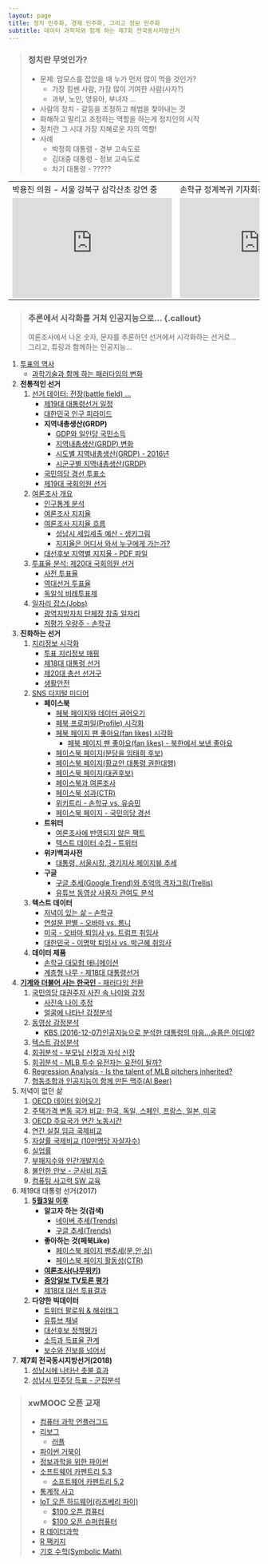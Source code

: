 ```yaml
---
layout: page
title: 정치 민주화, 경제 민주화, 그리고 정보 민주화
subtitle: 데이터 과학자와 함께 하는 제7회 전국동시지방선거
---
```


> ### 정치란 무엇인가?
>
> * 문제: 맘모스를 잡았을 때 누가 먼저 많이 먹을 것인가?
>     * 가장 힘쎈 사람, 가장 많이 기여한 사람(사자?)
>     * 과부, 노인, 영유아, 부녀자 ...  
> * 사람의 정치 - 갈등을 조정하고 해법을 찾아내는 것  
> * 화해하고 말리고 조정하는 역할을 하는게 정치인의 시작  
> * 정치란 그 시대 가장 지혜로운 자의 역할!  
> * 사례
>     * 박정희 대통령 - 경부 고속도로
>     * 김대중 대통령 - 정보 고속도로
>     * 차기 대통령 - ?????
> 
<table>
     <tr>
         <td> 박용진 의원 - 서울 강북구 삼각산초 강연 중 </td>
         <td> 손학규 정계복귀 기자회견 </td>
     </tr>
     <tr>
         <td> <iframe width="320" height="200" src="https://www.youtube.com/embed/TmnipWTyIpg" frameborder="0" allowfullscreen></iframe> </td>
         <td> <iframe width="320" height="200" src="https://www.youtube.com/embed/hLqVcl4iwPc" frameborder="0" allowfullscreen></iframe> </td>
     </tr>
</table>

> ### 추론에서 시각화를 거쳐 인공지능으로... {.callout}
>
> 여론조사에서 나온 숫자, 문자를 추론하던 선거에서 시각화하는 선거로...  
> 그리고, 튜링과 함께하는 인공지능... 

1. [투표의 역사](00-vote-history.html) 
    - [과학기술과 함께 하는 패러다임의 변화](01-vote-paradigm.html)
1. **전통적인 선거** 
    1. [선거 데이터: 전장(battle field) ...](03-vote-data.html)
        - [제19대 대통령선거 일정](pe-schedule.html)
        - [대한민국 인구 피라미드](pe-population-pyramid.html)
        - **지역내총생산(GRDP)**             
            - [GDP와 일인당 국민소득](le-gdp.html)
            - [지역내총생산(GRDP) 변화](pe-grdp.html)
            - [시도별 지역내총생산(GRDP) - 2016년](le-grdp-sido.html)
            - [시군구별 지역내총생산(GRDP)](le-grdp-sigungu.html)
        - [국민의당 경선 투표소](pe-people-party-station.html)
        - [제19대 국회의원 선거](pe-413-election.html)
    1. [여론조사 개요](04-vote-survey.html)
        - [인구통계 분석](05-vote-demographic.html)
        - [여론조사 지지율](07-vote-approval-rating.html)
        - [여론조사 지지율 흐름](07-vote-approval-sankeyplot.html)
            - [성남시 세입세출 예산 - 생키그림](seongnam-budget.html)
            - [지지율은 어디서 와서 누구에게 가는가?](realmeter-sankeyplot.html)
        - [대선후보 지역별 지지율 - PDF 파일](pe-support-by-region.html)
    1. [투표율 분석: 제20대 국회의원 선거](08-vote-ballots.html)
        - [사전 투표율](09-vote-early.html)
        - [역대선거 투표율](10-vote-history.html)
        - [독일식 비례투표제](german-system.html)
    1. [일자리 잡스(Jobs)](pe-jobs.html)     
        - [광역지방자치 단체장 창출 일자리](pe-politician-jobs.html)     
        - [저평가 우량주 - 손학규](pe-hq-mb.html)     
1. **진화하는 선거**        
    1. [지리정보 시각화](http://statkclee.github.io/data-science/geo-info.html)
        - [투표 지리정보 매핑](30-vote-geoinfo.html)
        - [제18대 대통령 선거](http://statkclee.github.io/data-science/geo-18-president.html)
        - [제20대 총선 선거구](06-vote-precinct.html)
        - [생활안전](31-vote-probation-office.html)
    1. [SNS 디지털 미디어](20-vote-digial-media.html)
        - **페이스북**
            - [페북 페이지와 데이터 긁어오기](21-vote-fb.html)
            - [페북 프로파일(Profile) 시각화](fb-profile-viz.html)
            - [페북 페이지 팬 좋아요(fan likes) 시각화](fb-fan-likes.html)
                - [페북 페이지 팬 좋아요(fan likes) - 북한에서 보낸 좋아요](fb-fan-likes-kp.html)
            - [페이스북 페이지(분당을 임태희 후보)](22-vote-fb-page.html)        
            - [페이스북 페이지(황교안 대통령 권한대행)](fb-page-hwang.html)        
            - [페이스북 페이지(대권후보)](fb-hq-page.html)
            - [페이스북과 여론조사](fb-vs-survey.html)
            - [페이스북 성과(CTR)](fb-ctr.html)
            - [위키트리 - 손학규 vs. 유승민](fb-wikitree-sohn-vs-yoo.html)
            - [페이스북 페이지 - 국민의당 경선](fb-people-party.html)
        - **트위터**
            - [여론조사에 반영되지 않은 팩트](twitter-activity.html)
            - [텍스트 데이터 수집 - 트위터](http://statkclee.github.io/ml/ml-text-twitter.html)
        - **위키백과사전**
            - [대통령, 서울시장, 경기지사 페이지뷰 추세](wikipedia-trend.html)
        - **구글**
            - [구글 추세(Google Trend)와 추억의 격자그림(Trellis)](google-trend.html)
            - [유튜브 동영상 사용자 관여도 분석](youtube-activity.html)        
    1. **텍스트 데이터**
        - [저녁이 있는 삶 – 손학규](http://statkclee.github.io/ml/ml-book.html)
        - [연설문 판별 - 오바마 vs. 롬니](text-classify-speeches.html)
        - [미국 - 오바마 퇴임사 vs. 트럼프 취임사](http://statkclee.github.io/ml/ml-wordcloud.html)
        - [대한민국 - 이명박 퇴임사 vs. 박근혜 취임사](text-mb-gh.html)
    1. **데이터 제품**
        - [손학규 대모험 애니메이션](pe-adventure-animation.html)
        - [계층형 나무 - 제18대 대통령선거](pe-collapsible-tree.html)
1. [**기계와 더불어 사는 한국인** - 패러다임 전환](https://statkclee.github.io/xwMOOC/paradigm/)
    1. [국민의당 대권주자 사진 속 나이와 감정](ml-people-party-candidate.html)
        - [사진속 나이 추정](http://statkclee.github.io/deep-learning/ms-oxford-age.html)
        - [얼굴에 나타난 감정분석](http://statkclee.github.io/deep-learning/ms-oxford-emotion.html)
    1. [동영상 감정분석](http://statkclee.github.io/deep-learning/ms-oxford-video.html)
        - [KBS (2016-12-07)인공지능으로 분석한 대통령의 마음…슬픔은 어디에?](http://news.kbs.co.kr/news/view.do?ncd=3390429)
    1. [텍스트 감성분석](http://statkclee.github.io/deep-learning/ms-cognitive-text-sentiment.html)
    1. [회귀분석 - 부모님 신장과 자식 신장](pe-regression.html)
    1. [회귀분석 - MLB 투수 유전자는 유전이 될까?](pe-baseball-era.html)
    1. [Regression Analysis - Is the talent of MLB pitchers inherited?](pe-baseball-era-english.html)
    1. [협동조합과 인공지능이 함께 만든 맥주(AI Beer)](ai-beer.html)
1. 저녁이 없던 삶
    1. [OECD 데이터 읽어오기](read-oecd-dataset.html)
    1. [주택가격 변동 국가 비교: 한국, 독일, 스페인, 프랑스, 일본, 미국](dallas-house-price.html) 
    1. [OECD 주요국가 연간 노동시간](oecd-annual-labor-hour.html) 
    1. [연간 실질 임금 국제비교](oecd-annual-wage-usd.html) 
    1. [자살률 국제비교 (10만명당 자살자수)](oecd-suicide.html) 
    1. [실업률](oecd-unemployment.html) 
    1. [부패지수와 인간개발지수](korea-cpi-hdi.html) 
    1. [불안한 안보 - 군사비 지출](korea-military.html) 
    1. [컴퓨팅 사고력 SW 교육](ct-education.html) 
1. 제19대 대통령 선거(2017)
    1. **[5월3일 이후](beyond-may-third.html)**
        - **알고자 하는 것(검색)**
            - [네이버 추세(Trends)](naver-google-trends.html) 
            - [구글 추세(Trends)](google-trends-only.html) 
        - **좋아하는 것(페북Like)**            
            - [페이스북 페이지 팬추세(문,안,심)](fb-fans-trends.html)
            - [페이스북 페이지 활동성(CTR)](fb-page-ctr.html)
        - **[여론조사(나무위키)](survey-namu-wiki.html)**
        - **[중앙일보 TV토론 평가](tv-debate.html)**
        - [제18대 대선 투표결과](http://statkclee.github.io/data-science/geo-18-president.html)
    1. **다양한 빅데이터**
        - [트위터 팔로워 & 해쉬태그](tw-follower-hashtag.html)
        - [유튜브 채널](youtube-channel.html)
        - [대선후보 정책평가](radar-chart.html)
        - [소득과 득표율 관계](income-vs-vote.html)
        - [보수와 진보를 넘어서](beyond-red-vs-blues.html)        
1. **제7회 전국동시지방선거(2018)**
    1. [성남시에 나타난 촛불 효과](sungnam-candle-effect.html)
    1. [성남시 민주당 득표 - 군집분석](sungnam-dong-cluster.html)

> ### xwMOOC 오픈 교재
> 
> - [컴퓨터 과학 언플러그드](http://unplugged.xwmooc.org)  
> - [리보그](http://reeborg.xwmooc.org)  
>      - [러플](http://rur-ple.xwmooc.org)  
> - [파이썬 거북이](http://swcarpentry.github.io/python-novice-turtles/index-kr.html)  
> - [정보과학을 위한 파이썬](http://python.xwmooc.org)  
> - [소프트웨어 카펜트리 5.3](http://statkclee.github.io/swcarpentry-version-5-3-new/)
>     - [소프트웨어 카펜트리 5.2](http://swcarpentry.xwmooc.org)
> - [통계적 사고](http://think-stat.xwmooc.org/)
> - [IoT 오픈 하드웨어(라즈베리 파이)](http://raspberry-pi.xwmooc.org/)
>     - [$100 오픈 컴퓨터](http://computer.xwmooc.org/)   
>     - [$100 오픈 슈퍼컴퓨터](http://computers.xwmooc.org/)
> - [R 데이터과학](http://statkclee.github.io/data-science)
> - [R 팩키지](http://r-pkgs.xwmooc.org/)
> - [기호 수학(Symbolic Math)](http://sympy.xwmooc.org/)


